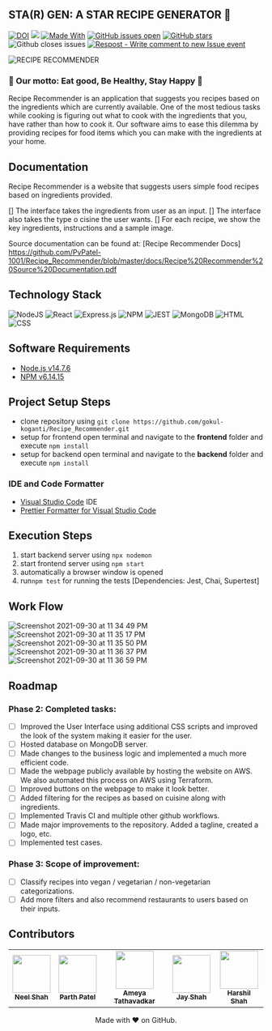 ## STA(R) GEN: A STAR RECIPE GENERATOR 🍔

<a href="https://doi.org/10.5281/zenodo.5534986"><img src="https://zenodo.org/badge/DOI/10.5281/zenodo.5534986.svg" alt="DOI"></a>
<img src="https://img.shields.io/github/license/PvPatel-1001/Recipe_Recommender">
[![Made With](https://img.shields.io/badge/made%20with-javascript-gree)](https://www.javascript.com/)
[![GitHub issues open](https://img.shields.io/github/issues/gokul-koganti/Recipe_Recommender)](https://github.com/PvPatel-1001/Recipe_Recommender/issues)
[![GitHub stars](https://badgen.net/github/stars/gokul-koganti/Recipe_Recommender)](https://badgen.net/github/stars/PvPatel-1001/Recipe_Recommender)
![Github closes issues](https://img.shields.io/github/issues-closed-raw/PvPatel-1001/Recipe_Recommender)
[![Respost - Write comment to new Issue event](https://github.com/PvPatel-1001/Recipe_Recommender/actions/workflows/Respost.yml/badge.svg)](https://github.com/PvPatel-1001/Recipe_Recommender/actions/workflows/Respost.yml)

![RECIPE RECOMMENDER](https://user-images.githubusercontent.com/40118578/139968487-1150b64e-d8d3-4f2e-a5d3-9a48d19ff64b.gif)

   <h3>🍔 Our motto: Eat good, Be Healthy, Stay Happy 🍔</h3> 
  
  <p> 
    Recipe Recommender is an application that suggests you recipes based on the ingredients which are currently available. 
    One of the most tedious tasks while cooking is figuring out what to cook with the ingredients that you, have rather than how to cook it. 
    Our software aims to ease this dilemma by providing recipes for food items which you can make with the ingredients at your home.
  </p>
  
## Documentation
  
  Recipe Recommender is a website that suggests users simple food recipes based on ingredients provided.

[] The interface takes the ingredients from user as an input.
[] The interface also takes the type o cisine the user wants.
[] For each recipe, we show the key ingredients, instructions and a sample image.

Source documentation can be found at: [Recipe Recommender Docs] https://github.com/PvPatel-1001/Recipe_Recommender/blob/master/docs/Recipe%20Recommender%20Source%20Documentation.pdf

## Technology Stack

![NodeJS](https://img.shields.io/badge/node.js-6DA55F?style=for-the-badge&logo=node.js&logoColor=white)
![React](https://img.shields.io/badge/react-%2320232a.svg?style=for-the-badge&logo=react&logoColor=%2361DAFB)
![Express.js](https://img.shields.io/badge/express.js-%23404d59.svg?style=for-the-badge&logo=express&logoColor=%2361DAFB)
![NPM](https://img.shields.io/badge/npm-CB3837?style=for-the-badge&logo=npm&logoColor=white)
![JEST](https://img.shields.io/badge/Jest-C21325?style=for-the-badge&logo=jest&logoColor=white)
![MongoDB](https://img.shields.io/badge/MongoDB-%234ea94b.svg?style=for-the-badge&logo=mongodb&logoColor=white)
![HTML](https://img.shields.io/badge/HTML5-E34F26?style=for-the-badge&logo=html5&logoColor=white)
![CSS](https://img.shields.io/badge/CSS3-1572B6?style=for-the-badge&logo=css3&logoColor=white)

## Software Requirements

- [Node.js v14.7.6](https://nodejs.org/en/download/)
- [NPM v6.14.15](https://nodejs.org/en/download/)

## Project Setup Steps

- clone repository using `git clone https://github.com/gokul-koganti/Recipe_Recommender.git`
- setup for frontend
  open terminal and navigate to the **frontend** folder and execute `npm install`
- setup for backend
  open terminal and navigate to the **backend** folder and execute `npm install`

### IDE and Code Formatter

- [Visual Studio Code](https://code.visualstudio.com/) IDE
- [Prettier Formatter for Visual Studio Code](https://github.com/prettier/prettier-vscode/blob/main/README.md)

## Execution Steps

1.  start backend server using `npx nodemon`
2.  start frontend server using `npm start`
3.  automatically a browser window is opened
4.  run`npm test` for running the tests [Dependencies: Jest, Chai, Supertest]

## Work Flow

![Screenshot 2021-09-30 at 11 34 49 PM](https://user-images.githubusercontent.com/17452184/135561662-d0099841-a358-4ead-94bb-6b360380921c.jpg)
![Screenshot 2021-09-30 at 11 35 17 PM](https://user-images.githubusercontent.com/17452184/135561671-7975b434-413f-4088-bd22-89c0219f5d74.jpg)
![Screenshot 2021-09-30 at 11 35 50 PM](https://user-images.githubusercontent.com/17452184/135561674-6914bf8c-90f1-4f28-a146-f8cdae514654.jpg)
![Screenshot 2021-09-30 at 11 36 37 PM](https://user-images.githubusercontent.com/17452184/135561676-ac4e9381-4988-49f0-b189-7202ac83d801.jpg)
![Screenshot 2021-09-30 at 11 36 59 PM](https://user-images.githubusercontent.com/17452184/135561683-67dc56c5-011f-4d6c-b89c-b9fdde076795.jpg)

## Roadmap

### Phase 2: Completed tasks:

- [ ] Improved the User Interface using additional CSS scripts and improved the look of the system making it easier for the user.
- [ ] Hosted database on MongoDB server.
- [ ] Made changes to the business logic and implemented a much more efficient code.
- [ ] Made the webpage publicly available by hosting the website on AWS. We also automated this process on AWS using Terraform.
- [ ] Improved buttons on the webpage to make it look better.
- [ ] Added filtering for the recipes as based on cuisine along with ingredients.
- [ ] Implemented Travis CI and multiple other github workflows.
- [ ] Made major improvements to the repository. Added a tagline, created a logo, etc.
- [ ] Implemented test cases.

### Phase 3: Scope of improvement:

- [ ] Classify recipes into vegan / vegetarian / non-vegetarian categorizations.
- [ ] Add more filters and also recommend restaurants to users based on their inputs.

## Contributors

<table>
  <tr>
    <td align="center"><a href="https://github.com/ineelshah"><img src="https://avatars.githubusercontent.com/u/40118578?v=4" width="75px;" alt=""/><br /><sub><b>Neel Shah</b></sub></a></td>
    <td align="center"><a href="https://github.com/PvPatel-1001"><img src="https://avatars.githubusercontent.com/u/69849039?v=4" width="75px;" alt=""/><br /><sub><b>Parth Patel</b></sub></a><br /></td>
    <td align="center"><a href="https://github.com/ameyatathavadkar"><img src="https://avatars.githubusercontent.com/u/25223347?v=4" width="75px;" alt=""/><br /><sub><b>Ameya Tathavadkar</b></sub></a><br /></td>
    <td align="center"><a href="https://github.com/jayrshah98"><img src="https://avatars.githubusercontent.com/u/41386638?s=400&u=b323434b42507c474829a804556d69da82d48c3f&v=4" width="75px;" alt=""/><br /><sub><b>Jay Shah</b></sub></a><br /></td>
    <td align="center"><a href="https://github.com/Harshil-Shah99"><img src="https://avatars.githubusercontent.com/u/38115399?v=4" width="75px;" alt=""/><br /><sub><b>Harshil Shah</b></sub></a><br /></td>
  </tr>
</table>

<p align="center">Made with ❤️ on GitHub.</p>
